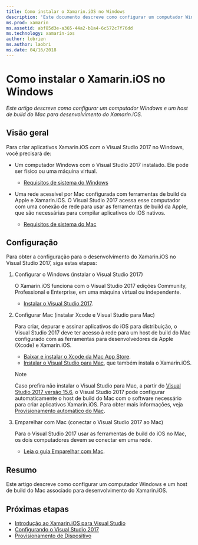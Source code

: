 ```yaml
---
title: Como instalar o Xamarin.iOS no Windows
description: 'Este documento descreve como configurar um computador Windows, como configurar um host de build Mac e como emparelhar o Windows com o Mac para desenvolvimento do Xamarin.iOS.'
ms.prod: xamarin
ms.assetid: abf85d3e-a365-44a2-b1a4-6c572c7f76dd
ms.technology: xamarin-ios
author: lobrien
ms.author: laobri
ms.date: 04/16/2018
---
```


# <a name="installing-xamarinios-on-windows"></a>Como instalar o Xamarin.iOS no Windows

_Este artigo descreve como configurar um computador Windows e um host de build do Mac para desenvolvimento do Xamarin.iOS._

## <a name="overview"></a>Visão geral

Para criar aplicativos Xamarin.iOS com o Visual Studio 2017 no Windows, você precisará de:
 
-  Um computador Windows com o Visual Studio 2017 instalado. Ele pode ser físico ou uma máquina virtual.
    - [Requisitos de sistema do Windows](~/cross-platform/get-started/requirements.md#windows-requirements)
    
-  Uma rede acessível por Mac configurada com ferramentas de build da Apple e Xamarin.iOS. O Visual Studio 2017 acessa esse computador com uma conexão de rede para usar as ferramentas de build da Apple, que são necessárias para compilar aplicativos do iOS nativos. 
    - [Requisitos de sistema do Mac](~/cross-platform/get-started/requirements.md#macos-requirements)

## <a name="setup"></a>Configuração

Para obter a configuração para o desenvolvimento do Xamarin.iOS no Visual Studio 2017, siga estas etapas:

1. Configurar o Windows (instalar o Visual Studio 2017)

    O Xamarin.iOS funciona com o Visual Studio 2017 edições Community, Professional e Enterprise, em uma máquina virtual ou independente.
    
    - [Instalar o Visual Studio 2017](~/get-started/installation/windows.md).

2. Configurar Mac (instalar Xcode e Visual Studio para Mac)

    Para criar, depurar e assinar aplicativos do iOS para distribuição, o Visual Studio 2017 deve ter acesso à rede para um host de build do Mac configurado com as ferramentas para desenvolvedores da Apple (Xcode) e Xamarin.iOS.

    - [Baixar e instalar o Xcode da Mac App Store](https://itunes.apple.com/us/app/xcode/id497799835?mt=12). 
    - [Instalar o Visual Studio para Mac](https://docs.microsoft.com/visualstudio/mac/installation), que também instala o Xamarin.iOS.

    > [!NOTE] 
    > Caso prefira não instalar o Visual Studio para Mac, a partir do [Visual Studio 2017 versão 15.6](https://docs.microsoft.com/visualstudio/releasenotes/vs2017-relnotes#automatic-macos-provisioning), o Visual Studio 2017 pode configurar automaticamente o host de build do Mac com o software necessário para criar aplicativos Xamarin.iOS. Para obter mais informações, veja [Provisionamento automático do Mac](~/ios/get-started/installation/windows/connecting-to-mac/index.md#automatic-mac-provisioning).

3. Emparelhar com Mac (conectar o Visual Studio 2017 ao Mac)

    Para o Visual Studio 2017 usar as ferramentas de build do iOS no Mac, os dois computadores devem se conectar em uma rede.

    - [Leia o guia Emparelhar com Mac](~/ios/get-started/installation/windows/connecting-to-mac/index.md).

## <a name="summary"></a>Resumo

Este artigo descreve como configurar um computador Windows e um host de build do Mac associado para desenvolvimento do Xamarin.iOS.

## <a name="next-steps"></a>Próximas etapas

- [Introdução ao Xamarin.iOS para Visual Studio](introduction-to-xamarin-ios-for-visual-studio.md)
- [Configurando o Visual Studio 2017](config-options.md)
- [Provisionamento de Dispositivo](~/ios/get-started/installation/device-provisioning/index.md)
